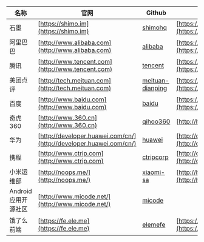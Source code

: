 |名称|官网|Github|招聘|
|--|--|--|--|
|石墨|[https://shimo.im](https://shimo.im)|[shimohq](https://github.com/shimohq)|[https://shimo.im/doc/G3ckHEVF3f4qANHk](https://shimo.im/doc/G3ckHEVF3f4qANHk)|
|阿里巴巴|[http://www.alibaba.com](http://www.alibaba.com)|[alibaba](https://github.com/alibaba)|[https://job.alibaba.com/zhaopin/](https://job.alibaba.com/zhaopin/)|
|腾讯|[http://www.tencent.com](http://www.tencent.com)|[tencent](https://github.com/tencent)|[https://hr.tencent.com/](https://hr.tencent.com/)|
|美团点评|[http://tech.meituan.com](http://tech.meituan.com)|[meituan-dianping](https://github.com/meituan-dianping)|[https://zhaopin.meituan.com/](https://zhaopin.meituan.com/)|
|百度|[http://www.baidu.com](http://www.baidu.com)|[baidu](https://github.com/baidu)|[https://talent.baidu.com/external/baidu/](https://talent.baidu.com/external/baidu/)|
|奇虎360|[http://www.360.cn](http://www.360.cn)|[qihoo360](https://github.com/qihoo360)|[http://hr.360.cn/](http://hr.360.cn/)|
|华为|[http://developer.huawei.com/cn/](http://developer.huawei.com/cn/)|[huawei](https://github.com/Huawei)|[http://career.huawei.com/](http://career.huawei.com/)|
|携程|[http://www.ctrip.com](http://www.ctrip.com)|[ctripcorp](https://github.com/ctripcorp)|[http://campus.ctrip.com/](http://campus.ctrip.com/)|
|小米运维部|[http://noops.me/](http://noops.me/)|[xiaomi-sa](https://github.com/xiaomi-sa)|[http://hr.xiaomi.com/job/list](http://hr.xiaomi.com/job/list)|
|Android应用开源社区|[http://www.micode.net/](http://www.micode.net/)|[micode](https://github.com/MiCode)||
|饿了么前端|[https://fe.ele.me](https://fe.ele.me)|[elemefe](https://github.com/ElemeFE)|[https://campus.ele.me/jobs/](https://campus.ele.me/jobs/)|
